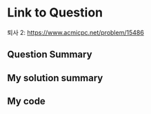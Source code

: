 # Link to Question

퇴사 2: https://www.acmicpc.net/problem/15486

## Question Summary

## My solution summary

## My code
